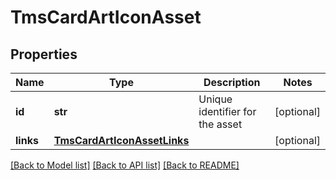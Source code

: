 # TmsCardArtIconAsset

## Properties
Name | Type | Description | Notes
------------ | ------------- | ------------- | -------------
**id** | **str** | Unique identifier for the asset  | [optional] 
**links** | [**TmsCardArtIconAssetLinks**](TmsCardArtIconAssetLinks.md) |  | [optional] 

[[Back to Model list]](../README.md#documentation-for-models) [[Back to API list]](../README.md#documentation-for-api-endpoints) [[Back to README]](../README.md)


